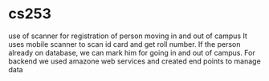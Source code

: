 # cs253
use of scanner for registration of person moving in and out of campus
It uses mobile scanner to scan id card and get roll number. If the person already on database, we can mark him for going in and out of campus.
For backend we used amazone web services and created end points to manage data
